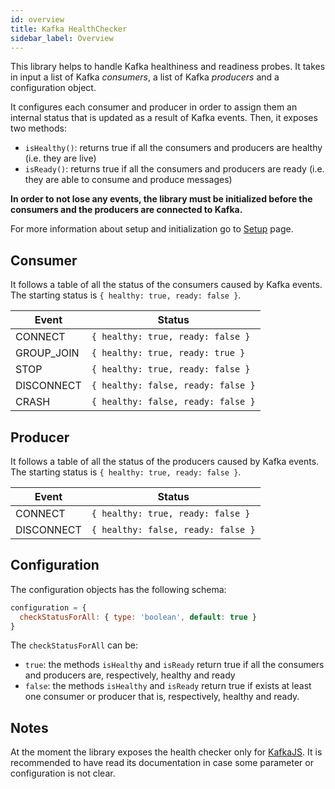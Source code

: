 ```yaml
---
id: overview
title: Kafka HealthChecker
sidebar_label: Overview
---
```


<!--
WARNING: this file was automatically generated by Mia-Platform Doc Aggregator.
DO NOT MODIFY IT BY HAND.
Instead, modify the source file and run the aggregator to regenerate this file.
-->

This library helps to handle Kafka healthiness and readiness probes. It takes in input a list of Kafka *consumers*, a list of Kafka *producers* and a configuration object.

It configures each consumer and producer in order to assign them an internal status that is updated as a result of Kafka events. Then, it exposes two methods:
- `isHealthy()`: returns true if all the consumers and producers are healthy (i.e. they are live)
- `isReady()`: returns true if all the consumers and producers are ready (i.e. they are able to consume and produce messages)

**In order to not lose any events, the library must be initialized before the consumers and the producers are connected to Kafka.**

For more information about setup and initialization go to [Setup](/runtime_suite_libraries/kafka-healthchecker/30_setup.md) page.

## Consumer
It follows a table of all the status of the consumers caused by Kafka events. The starting status is `{ healthy: true, ready: false }`.

| Event | Status |
| ----------- | ----------- |
| CONNECT | `{ healthy: true, ready: false }` |
| GROUP_JOIN | `{ healthy: true, ready: true }` |
| STOP   | `{ healthy: true, ready: false }` |
| DISCONNECT | `{ healthy: false, ready: false }` |
| CRASH | `{ healthy: false, ready: false }` |

## Producer
It follows a table of all the status of the producers caused by Kafka events. The starting status is `{ healthy: true, ready: false }`.

| Event | Status |
| ----------- | ----------- |
| CONNECT | `{ healthy: true, ready: false }` |
| DISCONNECT | `{ healthy: false, ready: false }` |

## Configuration
The configuration objects has the following schema:

```javascript
configuration = {
  checkStatusForAll: { type: 'boolean', default: true }
}
```
The `checkStatusForAll` can be:
- `true`: the methods `isHealthy` and `isReady` return true if all the consumers and producers are, respectively, healthy and ready
- `false`: the methods `isHealthy` and `isReady` return true if exists at least one consumer or producer that is, respectively, healthy and ready.

## Notes
At the moment the library exposes the health checker only for [KafkaJS](https://kafka.js.org/). It is recommended to have read its documentation in case some parameter or configuration is not clear.
